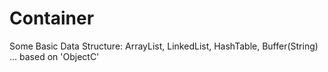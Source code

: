 # Container
Some Basic Data Structure: ArrayList, LinkedList, HashTable, Buffer(String) ... based on 'ObjectC'
